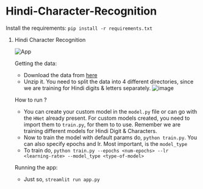 # Hindi-Character-Recognition

Install the requirements: `pip install -r requirements.txt`

1. Hindi Character Recognition

    ![App](https://user-images.githubusercontent.com/54038552/210263132-2e95ad65-5049-4a8c-b453-2616cbc4df20.gif)

    Getting the data:
    - Download the data from [here](https://www.kaggle.com/datasets/suvooo/hindi-character-recognition)
    - Unzip it. You need to split the data into 4 different directories, since we are training for Hindi digits & letters separately.
    ![image](https://user-images.githubusercontent.com/54038552/209815855-cd629bdd-5a9a-474e-8ad6-1d4df1954fdc.png)
    
    How to run ?
    - You can create your custom model in the `model.py` file or can go with the `HNet` already present. For custom models created, you need to import them to `train.py`, for them to to use. Remember we are training different models for Hindi Digit & Characters.
    - Now to train the model with default params do, `python train.py`. You can also specify epochs and lr. Most important, is the `model_type`
    - To train do, `python train.py --epochs <num-epochs> --lr <learning-rate> --model_type <type-of-model>`
    
    Running the app:
    - Just so, `streamlit run app.py`
